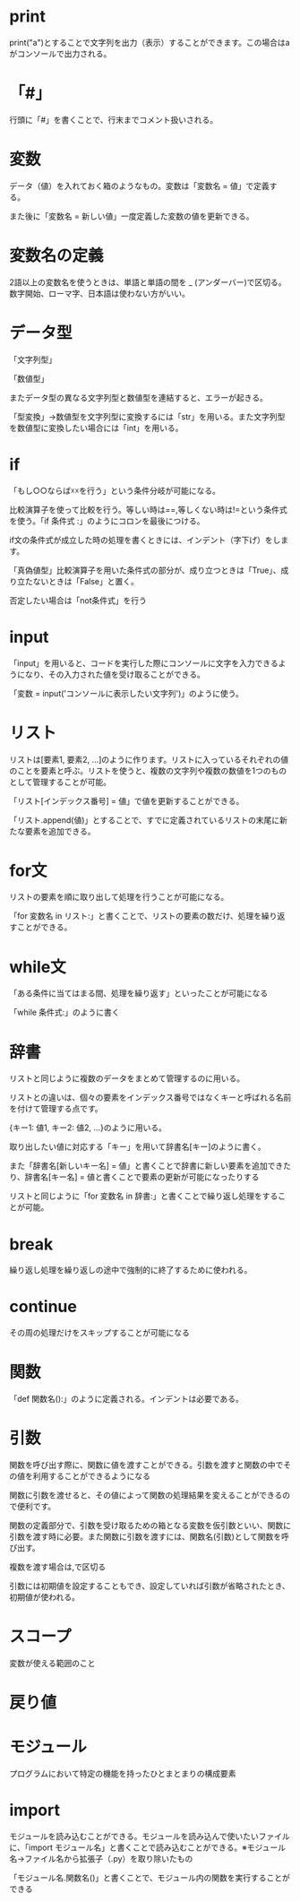 # print
print("a")とすることで文字列を出力（表示）することができます。この場合はaがコンソールで出力される。

# 「#」
行頭に「#」を書くことで、行末までコメント扱いされる。

# 変数
データ（値）を入れておく箱のようなもの。変数は「変数名 = 値」で定義する。

また後に「変数名 = 新しい値」一度定義した変数の値を更新できる。

# 変数名の定義
2語以上の変数名を使うときは、単語と単語の間を _ (アンダーバー)で区切る。数字開始、ローマ字、日本語は使わない方がいい。

# データ型
「文字列型」

「数値型」

またデータ型の異なる文字列型と数値型を連結すると、エラーが起きる。

「型変換」→数値型を文字列型に変換するには「str」を用いる。また文字列型を数値型に変換したい場合には「int」を用いる。

# if
「もし○○ならば☓☓を行う」という条件分岐が可能になる。

比較演算子を使って比較を行う。等しい時は==,等しくない時は!=という条件式を使う。「if 条件式 :」のようにコロンを最後につける。

if文の条件式が成立した時の処理を書くときには、インデント（字下げ）をします。

「真偽値型」比較演算子を用いた条件式の部分が、成り立つときは「True」、成り立たないときは「False」と置く。

否定したい場合は「not条件式」を行う

# input
「input」を用いると、コードを実行した際にコンソールに文字を入力できるようになり、その入力された値を受け取ることができる。

「変数 = input('コンソールに表示したい文字列')」のように使う。

# リスト
リストは[要素1, 要素2, ...]のように作ります。リストに入っているそれぞれの値のことを要素と呼ぶ。リストを使うと、複数の文字列や複数の数値を1つのものとして管理することが可能。

「リスト[インデックス番号] = 値」で値を更新することができる。

「リスト.append(値)」とすることで、すでに定義されているリストの末尾に新たな要素を追加できる。

# for文
リストの要素を順に取り出して処理を行うことが可能になる。

「for 変数名 in リスト:」と書くことで、リストの要素の数だけ、処理を繰り返すことができる。

# while文
「ある条件に当てはまる間、処理を繰り返す」といったことが可能になる

「while 条件式:」のように書く
# 辞書
リストと同じように複数のデータをまとめて管理するのに用いる。

リストとの違いは、個々の要素をインデックス番号ではなくキーと呼ばれる名前を付けて管理する点です。

{キー1: 値1, キー2: 値2, …}のように用いる。

取り出したい値に対応する「キー」を用いて辞書名[キー]のように書く。

また「辞書名[新しいキー名] = 値」と書くことで辞書に新しい要素を追加できたり、辞書名[キー名] = 値と書くことで要素の更新が可能になったりする

リストと同じように「for 変数名 in 辞書:」と書くことで繰り返し処理をすることが可能。

# break
繰り返し処理を繰り返しの途中で強制的に終了するために使われる。

# continue
その周の処理だけをスキップすることが可能になる

# 関数
「def 関数名():」のように定義される。インデントは必要である。

# 引数
関数を呼び出す際に、関数に値を渡すことができる。引数を渡すと関数の中でその値を利用することができるようになる

関数に引数を渡せると、その値によって関数の処理結果を変えることができるので便利です。

関数の定義部分で、引数を受け取るための箱となる変数を仮引数といい、関数に引数を渡す時に必要。また関数に引数を渡すには、関数名(引数)として関数を呼び出す。

複数を渡す場合は,で区切る

引数には初期値を設定することもでき、設定していれば引数が省略されたとき、初期値が使われる。

# スコープ
変数が使える範囲のこと

# 戻り値

# モジュール
プログラムにおいて特定の機能を持ったひとまとまりの構成要素

# import
モジュールを読み込むことができる。モジュールを読み込んで使いたいファイルに、「import モジュール名」と書くことで読み込むことができる。※モジュール名→ファイル名から拡張子（.py）を取り除いたもの

「モジュール名.関数名()」と書くことで、モジュール内の関数を実行することができる
